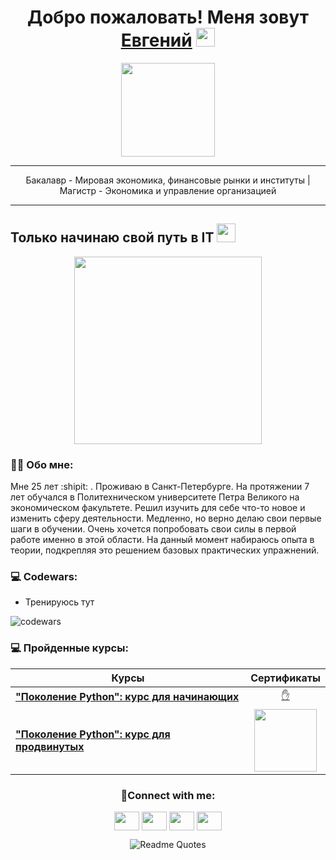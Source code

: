 <h1 align="center">Добро пожаловать! Меня зовут <a href="https://vk.com/e.pynzar" target="_blank">Евгений</a> <img src="https://github.com/blackcater/blackcater/raw/main/images/Hi.gif" width="30"/></h1>
<p align="center"><a href="https://www.github.com/Pynzar" target="_blank" rel="noreferrer"><img src="https://img.shields.io/github/followers/Pynzar?logo=github&style=for-the-badge&color=white&labelColor=black"  width="150"/></a></p>

---
<p align="center">Бакалавр - Мировая экономика, финансовые рынки и институты | Магистр - Экономика и управление организацией </p>

---
Только начинаю свой путь в IT <img src="https://media.giphy.com/media/WUlplcMpOCEmTGBtBW/giphy.gif" width="30px"> 
----
<div id="header" align="center">
  <img src="https://media.giphy.com/media/Qo2dupDib32rkTY4hX/giphy.gif" width="300"/>
</div>

### :man_technologist: Обо мне: 

<p style="text" align="left";">Мне 25 лет :shipit: . Проживаю в Санкт-Петербурге. На протяжении 7 лет обучался в Политехническом университете Петра Великого на экономическом факультете. Решил изучить для себе что-то новое и изменить сферу деятельности. Медленно, но верно делаю свои первые шаги в обучении. Очень хочется попробовать свои силы в первой работе именно в этой области. На данный момент набираюсь опыта в теории, подкрепляя это решением базовых практических упражнений. </p>

### 💻 Codewars:
- Тренируюсь тут

![codewars](https://www.codewars.com/users/e.pynzar/badges/large)
### 💻 Пройденные курсы:

| Курсы                                                                              | Сертификаты       |
| ----------------------------------------------------------------                   | :---------------: |
| [**"Поколение Python": курс для начинающих**](https://stepik.org/course/58852/)   | [:hand:](https://github.com/Pynzar/Diplomas-and-certificates/blob/main/Stepik%20Certificate%20Поколение%20Python%20курс%20для%20начинающих.pdf)|
| [**"Поколение Python": курс для продвинутых**](https://stepik.org/course/68343/)  | <img src="https://media.tenor.com/nQJHRuTrRf0AAAAC/trying-try.gif" width="100"/> |



<h3 align="center">🤝Connect with me:</h3>
<p align="center">
<a href="https://t.me/slammyone" target="blank"><img align="center" src="https://cdn.jsdelivr.net/npm/simple-icons@3.0.1/icons/telegram.svg" alt="" height="30" width="40" /></a>
<a href="https://discord.com/users/slamonelove" target="blank"><img align="center" src="https://cdn.jsdelivr.net/npm/simple-icons@3.0.1/icons/discord.svg" alt="" height="30" width="40" /></a>
<a href="https://vk.com/e.pynzar" target="blank"><img align="center" src="https://cdn.jsdelivr.net/npm/simple-icons@3.0.1/icons/vk.svg" alt="" height="30" width="40" /></a>
<a href="http://www.instagram.com/e.pynzar" target="blank"><img align="center" src="https://cdn.jsdelivr.net/npm/simple-icons@3.0.1/icons/instagram.svg" alt="" height="30" width="40" /></a>
</p>

<div id="header" align="center">
   
  ![Readme Quotes](https://quotes-github-readme.vercel.app/api?type=horizontal&theme=dark)
</div>
 
